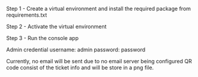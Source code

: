 Step 1 - Create a virtual environment and install the required package from requirements.txt 

Step 2 - Activate the virtual environment

Step 3 - Run the console app

Admin credential
username: admin
password: password

Currently, no email will be sent due to no email server being configured
QR code consist of the ticket info and will be store in a png file.
